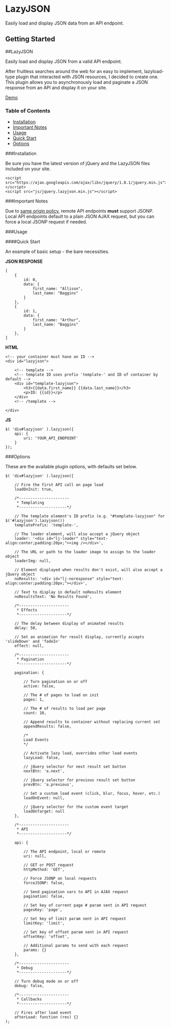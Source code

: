 # LazyJSON

Easily load and display JSON data from an API endpoint.



## Getting Started





##LazyJSON

Easily load and display JSON from a valid API endpoint.

After fruitless searches around the web for an easy to implement, lazyload-type plugin that interacted with JSON resources, I decided to create one. This plugin allows you to asynchronously load and paginate a JSON response from an API and display it on your site.

<a class="btn large" href="http://rpnzl.com/jquery/lazyjson/demo">Demo</a>

### Table of Contents

<ul class="toc">
	<li>
		<a href="#installation">Installation</a>
	</li>
	<li>
		<a href="#important">Important Notes</a>
	</li>
	<li>
		<a href="#usage">Usage</a>
	</li>
	<li>
		<a href="#usage-quickstart">Quick Start</a>
	</li>
	<li>
		<a href="#options">Options</a>
	</li>
</ul>

###<a id="installation">Installation</a>

Be sure you have the latest version of jQuery and the LazyJSON files included on your site.

	<script src="https://ajax.googleapis.com/ajax/libs/jquery/1.8.1/jquery.min.js"></script>
    <script src="js/jquery.lazyjson.min.js"></script>


###<a id="important">Important Notes</a>

Due to <a href="http://en.wikipedia.org/wiki/Same_origin_policy" target="_blank">same origin policy</a>, remote API endpoints **must** support JSONP. Local API endpoints default to a plain JSON AJAX request, but you can force a local JSONP request if needed.


###<a id="usage">Usage</a>

####<a id="usage-quickstart">Quick Start</a>

An example of basic setup - the bare necessities.

**JSON RESPONSE**

	[
		{
			id: 0,
			data: {
				first_name: "Allison",
				last_name: "Baggins"
			}
		},
		{
			id: 1,
			data: {
				first_name: "Arthur",
				last_name: "Baggins"
			}
		},
	]

**HTML**

	<!-- your container must have an ID -->
	<div id="lazyjson">
	
		<!-- template -->
		<!-- template ID uses prefix 'template-' and ID of container by default -->
		<div id="template-lazyjson">
			<h3>{{data.first_name}} {{data.last_name}}</h3>
			<p>ID: {{id}}</p>
		</div>
		<!-- /template -->

	</div>

**JS**

	$( 'div#lazyjson' ).lazyjson({
		api: {
			uri: 'YOUR_API_ENDPOINT'
		}
	});


###<a id="options">Options</a>

These are the available plugin options, with defaults set below.

	$( 'div#lazyjson' ).lazyjson({
		
		// Fire the first API call on page load
		loadOnInit: true,

		/*----------------------
		 * Templating
		 *---------------------*/
		
		// The template element's ID prefix (e.g. "#template-lazyjson" for $('#lazyjson').lazyjson())
		templatePrefix: 'template-',
		
		// The loader element, will also accept a jQuery object
		loader: '<div id="lj-loader" style="text-align:center;padding:20px;"><img /></div>',
		
		// The URL or path to the loader image to assign to the loader object
		loaderImg: null,

		// Element displayed when results don't exist, will also accept a jQuery object
		noResults: '<div id="lj-noresponse" style="text-align:center;padding:20px;"></div>',
		
		// Text to display in default noResults element
		noResultsText: 'No Results Found',
		
		/*----------------------
		 * Effects
		 *---------------------*/

		// The delay between display of animated results
		delay: 50,
		
		// Set an animation for result display, currently accepts 'slideDown' and 'fadeIn'
		effect: null,
		
		/*----------------------
		 * Pagination
		 *---------------------*/

		pagination: {
			
			// Turn pagination on or off
			active: false,
			
			// The # of pages to load on init
			pages: 1,
			
			// The # of results to load per page
			count: 10,
			
			// Append results to container without replacing current set
			appendResults: false,
			
			/*
			Load Events
			*/
			
			// Activate lazy load, overrides other load events
			lazyLoad: false,
			
			// jQuery selector for next result set button
			nextBtn: 'a.next',
			
			// jQuery selector for previous result set button
			prevBtn: 'a.previous',
			
			// Set a custom load event (click, blur, focus, hover, etc.)
			loadOnEvent: null,
			
			// jQuery selector for the custom event target
			loadOnTarget: null
		},
		
		/*----------------------
		 * API
		 *---------------------*/

		api: {
			
			// The API endpoint, local or remote
			uri: null,
			
			// GET or POST request
			httpMethod: 'GET',

			// Force JSONP on local requests
			forceJSONP: false,
			
			// Send pagination vars to API in AJAX request
			pagination: false,
			
			// Set key of current page # param sent in API request
			pagesKey: 'page',
			
			// Set key of limit param sent in API request
			limitKey: 'limit',
			
			// Set key of offset param sent in API request
			offsetKey: 'offset',

			// Additional params to send with each request
			params: {}
		},

		/*----------------------
		 * Debug
		 *---------------------*/

		// Turn debug mode on or off
		debug: false,
		
		/*----------------------
		 * Callbacks
		 *---------------------*/
		
		// Fires after load event
		afterLoad: function (res) {}
	);